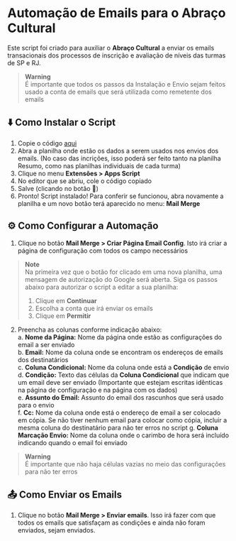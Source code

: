 # Automação de Emails para o Abraço Cultural

Este script foi criado para auxiliar o **Abraço Cultural** a enviar os emails transacionais dos processos de inscrição 
e avaliação de níveis das turmas de SP e RJ.

> **Warning**  
> É importante que todos os passos da Instalação e Envio sejam feitos usado a conta de emails que será utilizada como
> remetente dos emails  

## ⬇️ Como Instalar o Script  

1. Copie o código [aqui](https://raw.githubusercontent.com/isafloriano/abraco-emails-automation/main/main.js)
2. Abra a planilha onde estão os dados a serem usados nos envios dos emails. (No caso das incrições, isso poderá ser feito tanto na planilha Resumo, como nas planilhas individuais de cada turma)
3. Clique no menu **Extensões > Apps Script**
4. No editor que se abriu, cole o código copiado
5. Salve (clicando no botão 💾)
6. Pronto! Script instalado! Para conferir se funcionou, abra novamente a planilha e um novo botão terá aparecido no menu: 
**Mail Merge**

## ⚙️ Como Configurar a Automação

1. Clique no botão **Mail Merge > Criar Página Email Config**. Isto irá criar a página de configuração com todos os campo necessários

> **Note**  
> Na primeira vez que o botão for clicado em uma nova planilha, uma mensagem de autorização do Google será aberta. Siga os passos abaixo para autorizar o script a editar a sua planilha:  
> 1. Clique em **Continuar**  
> 2. Escolha a conta que irá enviar os emails  
> 3. Clique em **Permitir**  

2. Preencha as colunas conforme indicação abaixo:  
    a. **Nome da Página:** Nome da página onde estão as configurações do email a ser enviado  
    b. **Email:** Nome da coluna onde se encontram os endereços de emails dos destinatários  
    c. **Coluna Condicional:** Nome da coluna onde está a **Condição** de envio  
    d. **Condição:** Texto das células da **Coluna Condicional** que indicam que um email deve ser enviado (Importante que 
    estejam escritas idênticas na página de configuração e na página com os dados)  
    e. **Assunto do Email:** Assunto do email dos rascunhos que será usado para o envio  
    f. **Cc:** Nome da coluna onde está o endereço de email a ser colocado em cópia. Se não tiver nenhum email para colocar como cópia, incluir a mesma coluna do destinatário para não ter erros no script
    g. **Coluna Marcação Envio:** Nome da coluna onde o carimbo de hora será incluído indicando quando o email foi enviado  

> **Warning**  
> É importante que não haja células vazias no meio das configurações para não ter erros  

## 📤 Como Enviar os Emails

1. Clique no botão **Mail Merge > Enviar emails**. Isso irá fazer com que todos os emails que satisfaçam as condições e
ainda não foram enviados, sejam enviados.  

